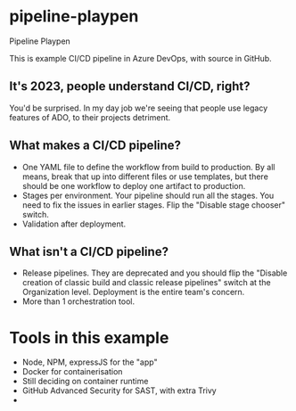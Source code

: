 # pipeline-playpen
Pipeline Playpen

This is example CI/CD pipeline in Azure DevOps, with source in GitHub.

## It's 2023, people understand CI/CD, right?

You'd be surprised.  In my day job we're seeing that people use legacy features of ADO, to their projects detriment.

## What makes a CI/CD pipeline?

* One YAML file to define the workflow from build to production.  By all means, break that up into different files or use templates, but there should be one workflow to deploy one artifact to production.
* Stages per environment.  Your pipeline should run all the stages.  You need to fix the issues in earlier stages.  Flip the "Disable stage chooser" switch.
* Validation after deployment.

## What isn't a CI/CD pipeline?

* Release pipelines. They are deprecated and you should flip the "Disable creation of classic build and classic release pipelines" switch at the Organization level.  Deployment is the entire team's concern.
* More than 1 orchestration tool.

# Tools in this example
* Node, NPM, expressJS for the "app"
* Docker for containerisation
* Still deciding on container runtime
* GitHub Advanced Security for SAST, with extra Trivy
* 